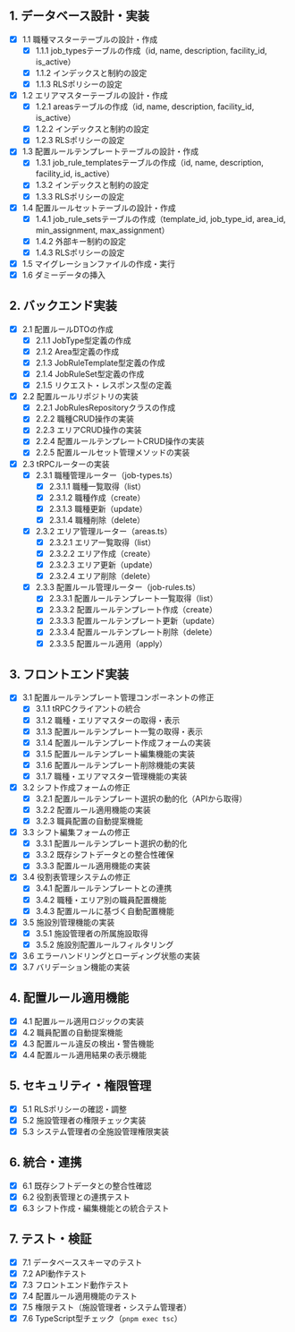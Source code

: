 ## 1. データベース設計・実装

- [x] 1.1 職種マスターテーブルの設計・作成
  - [x] 1.1.1 job_typesテーブルの作成（id, name, description, facility_id, is_active）
  - [x] 1.1.2 インデックスと制約の設定
  - [x] 1.1.3 RLSポリシーの設定
- [x] 1.2 エリアマスターテーブルの設計・作成
  - [x] 1.2.1 areasテーブルの作成（id, name, description, facility_id, is_active）
  - [x] 1.2.2 インデックスと制約の設定
  - [x] 1.2.3 RLSポリシーの設定
- [x] 1.3 配置ルールテンプレートテーブルの設計・作成
  - [x] 1.3.1 job_rule_templatesテーブルの作成（id, name, description, facility_id, is_active）
  - [x] 1.3.2 インデックスと制約の設定
  - [x] 1.3.3 RLSポリシーの設定
- [x] 1.4 配置ルールセットテーブルの設計・作成
  - [x] 1.4.1 job_rule_setsテーブルの作成（template_id, job_type_id, area_id, min_assignment, max_assignment）
  - [x] 1.4.2 外部キー制約の設定
  - [x] 1.4.3 RLSポリシーの設定
- [x] 1.5 マイグレーションファイルの作成・実行
- [x] 1.6 ダミーデータの挿入

## 2. バックエンド実装

- [x] 2.1 配置ルールDTOの作成
  - [x] 2.1.1 JobType型定義の作成
  - [x] 2.1.2 Area型定義の作成
  - [x] 2.1.3 JobRuleTemplate型定義の作成
  - [x] 2.1.4 JobRuleSet型定義の作成
  - [x] 2.1.5 リクエスト・レスポンス型の定義
- [x] 2.2 配置ルールリポジトリの実装
  - [x] 2.2.1 JobRulesRepositoryクラスの作成
  - [x] 2.2.2 職種CRUD操作の実装
  - [x] 2.2.3 エリアCRUD操作の実装
  - [x] 2.2.4 配置ルールテンプレートCRUD操作の実装
  - [x] 2.2.5 配置ルールセット管理メソッドの実装
- [x] 2.3 tRPCルーターの実装
  - [x] 2.3.1 職種管理ルーター（job-types.ts）
    - [x] 2.3.1.1 職種一覧取得（list）
    - [x] 2.3.1.2 職種作成（create）
    - [x] 2.3.1.3 職種更新（update）
    - [x] 2.3.1.4 職種削除（delete）
  - [x] 2.3.2 エリア管理ルーター（areas.ts）
    - [x] 2.3.2.1 エリア一覧取得（list）
    - [x] 2.3.2.2 エリア作成（create）
    - [x] 2.3.2.3 エリア更新（update）
    - [x] 2.3.2.4 エリア削除（delete）
  - [x] 2.3.3 配置ルール管理ルーター（job-rules.ts）
    - [x] 2.3.3.1 配置ルールテンプレート一覧取得（list）
    - [x] 2.3.3.2 配置ルールテンプレート作成（create）
    - [x] 2.3.3.3 配置ルールテンプレート更新（update）
    - [x] 2.3.3.4 配置ルールテンプレート削除（delete）
    - [x] 2.3.3.5 配置ルール適用（apply）

## 3. フロントエンド実装

- [x] 3.1 配置ルールテンプレート管理コンポーネントの修正
  - [x] 3.1.1 tRPCクライアントの統合
  - [x] 3.1.2 職種・エリアマスターの取得・表示
  - [x] 3.1.3 配置ルールテンプレート一覧の取得・表示
  - [x] 3.1.4 配置ルールテンプレート作成フォームの実装
  - [x] 3.1.5 配置ルールテンプレート編集機能の実装
  - [x] 3.1.6 配置ルールテンプレート削除機能の実装
  - [x] 3.1.7 職種・エリアマスター管理機能の実装
- [x] 3.2 シフト作成フォームの修正
  - [x] 3.2.1 配置ルールテンプレート選択の動的化（APIから取得）
  - [x] 3.2.2 配置ルール適用機能の実装
  - [x] 3.2.3 職員配置の自動提案機能
- [x] 3.3 シフト編集フォームの修正
  - [x] 3.3.1 配置ルールテンプレート選択の動的化
  - [x] 3.3.2 既存シフトデータとの整合性確保
  - [x] 3.3.3 配置ルール適用機能の実装
- [x] 3.4 役割表管理システムの修正
  - [x] 3.4.1 配置ルールテンプレートとの連携
  - [x] 3.4.2 職種・エリア別の職員配置機能
  - [x] 3.4.3 配置ルールに基づく自動配置機能
- [x] 3.5 施設別管理機能の実装
  - [x] 3.5.1 施設管理者の所属施設取得
  - [x] 3.5.2 施設別配置ルールフィルタリング
- [x] 3.6 エラーハンドリングとローディング状態の実装
- [x] 3.7 バリデーション機能の実装

## 4. 配置ルール適用機能

- [x] 4.1 配置ルール適用ロジックの実装
- [x] 4.2 職員配置の自動提案機能
- [x] 4.3 配置ルール違反の検出・警告機能
- [x] 4.4 配置ルール適用結果の表示機能

## 5. セキュリティ・権限管理

- [x] 5.1 RLSポリシーの確認・調整
- [x] 5.2 施設管理者の権限チェック実装
- [x] 5.3 システム管理者の全施設管理権限実装

## 6. 統合・連携

- [x] 6.1 既存シフトデータとの整合性確認
- [x] 6.2 役割表管理との連携テスト
- [x] 6.3 シフト作成・編集機能との統合テスト

## 7. テスト・検証

- [x] 7.1 データベーススキーマのテスト
- [x] 7.2 API動作テスト
- [x] 7.3 フロントエンド動作テスト
- [x] 7.4 配置ルール適用機能のテスト
- [x] 7.5 権限テスト（施設管理者・システム管理者）
- [x] 7.6 TypeScript型チェック（`pnpm exec tsc`）
